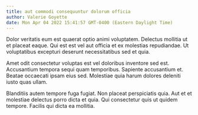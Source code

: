 ```yaml
---
title: aut commodi consequuntur dolorum officia
author: Valerie Goyette
date: Mon Apr 04 2022 15:41:57 GMT-0400 (Eastern Daylight Time)
---
```

Dolor veritatis eum est quaerat optio animi voluptatem. Delectus mollitia ut et placeat eaque. Qui est est vel aut officia et ex molestias repudiandae. Ut voluptatibus excepturi deserunt necessitatibus sed et quia.

 Amet odit consectetur voluptas est vel doloribus inventore sed est. Accusantium tempora sequi quam temporibus. Sapiente accusantium et. Beatae occaecati ipsam eius sed. Molestiae quia harum dolores deleniti iusto quas ullam.

 Blanditiis autem tempore fuga fugiat. Non placeat perspiciatis quia. Aut et et molestiae delectus porro dicta et quia. Qui consectetur quis ut quidem tempore. Facilis qui dicta ea mollitia.